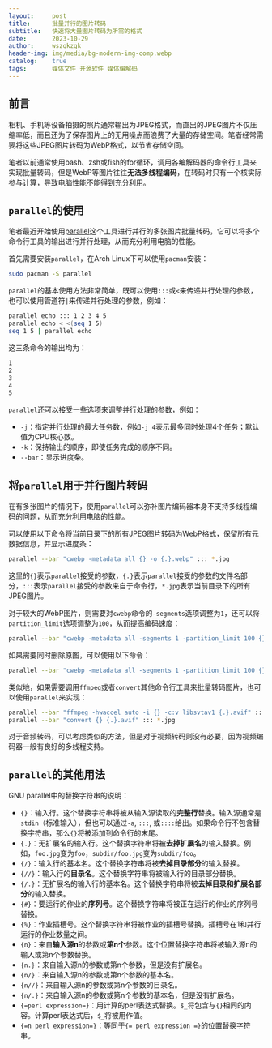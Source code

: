 ```yaml
---
layout:     post
title:      批量并行的图片转码
subtitle:   快速将大量图片转码为所需的格式
date:       2023-10-29
author:     wszqkzqk
header-img: img/media/bg-modern-img-comp.webp
catalog:    true
tags:       媒体文件 开源软件 媒体编解码
---
```


## 前言

相机、手机等设备拍摄的照片通常输出为JPEG格式，而直出的JPEG图片不仅压缩率低，而且还为了保存图片上的无用噪点而浪费了大量的存储空间。笔者经常需要将这些JPEG图片转码为WebP格式，以节省存储空间。

笔者以前通常使用bash、zsh或fish的for循环，调用各编解码器的命令行工具来实现批量转码，但是WebP等图片往往**无法多线程编码**，在转码时只有一个核实际参与计算，导致电脑性能不能得到充分利用。

## `parallel`的使用

笔者最近开始使用[parallel](https://www.gnu.org/software/parallel/)这个工具进行并行的多张图片批量转码，它可以将多个命令行工具的输出进行并行处理，从而充分利用电脑的性能。

首先需要安装`parallel`，在Arch Linux下可以使用`pacman`安装：

```bash
sudo pacman -S parallel
```

`parallel`的基本使用方法非常简单，既可以使用`:::`或`<`来传递并行处理的参数，也可以使用管道符`|`来传递并行处理的参数，例如：

```bash
parallel echo ::: 1 2 3 4 5
parallel echo < <(seq 1 5)
seq 1 5 | parallel echo
```

这三条命令的输出均为：

```bash
1
2
3
4
5
```

`parallel`还可以接受一些选项来调整并行处理的参数，例如：

* `-j`：指定并行处理的最大任务数，例如`-j 4`表示最多同时处理4个任务；默认值为CPU核心数。
* `-k`：保持输出的顺序，即使任务完成的顺序不同。
* `--bar`：显示进度条。

## 将`parallel`用于并行图片转码

在有多张图片的情况下，使用`parallel`可以弥补图片编码器本身不支持多线程编码的问题，从而充分利用电脑的性能。

可以使用以下命令将当前目录下的所有JPEG图片转码为WebP格式，保留所有元数据信息，并显示进度条：

```bash
parallel --bar "cwebp -metadata all {} -o {.}.webp" ::: *.jpg
```

这里的`{}`表示`parallel`接受的参数，`{.}`表示`parallel`接受的参数的文件名部分，`:::`表示`parallel`接受的参数来自于命令行，`*.jpg`表示当前目录下的所有JPEG图片。

对于较大的WebP图片，则需要对`cwebp`命令的`-segments`选项调整为`1`，还可以将`-partition_limit`选项调整为`100`，从而提高编码速度：

```bash
parallel --bar "cwebp -metadata all -segments 1 -partition_limit 100 {} -o {.}.webp" ::: *.jpg
```

如果需要同时删除原图，可以使用以下命令：

```bash
parallel --bar "cwebp -metadata all -segments 1 -partition_limit 100 {} -o {.}.webp && rm {}" ::: *.jpg
```

类似地，如果需要调用`ffmpeg`或者`convert`其他命令行工具来批量转码图片，也可以使用`parallel`来实现：

```bash
parallel --bar "ffmpeg -hwaccel auto -i {} -c:v libsvtav1 {.}.avif" ::: *.jpg
parallel --bar "convert {} {.}.avif" ::: *.jpg
```

对于音频转码，可以考虑类似的方法，但是对于视频转码则没有必要，因为视频编码器一般有良好的多线程支持。

## `parallel`的其他用法

GNU parallel中的替换字符串的说明：

- `{}`：输入行。这个替换字符串将被从输入源读取的**完整行**替换。输入源通常是`stdin`（标准输入），但也可以通过`-a`, `:::`, 或`::::`给出。如果命令行不包含替换字符串，那么`{}`将被添加到命令行的末尾。
- `{.}`：无扩展名的输入行。这个替换字符串将被**去掉扩展名**的输入替换。例如，`foo.jpg`变为`foo`，`subdir/foo.jpg`变为`subdir/foo`。
- `{/}`：输入行的基本名。这个替换字符串将被**去掉目录部分**的输入替换。
- `{//}`：输入行的**目录名**。这个替换字符串将被输入行的目录部分替换。
- `{/.}`：无扩展名的输入行的基本名。这个替换字符串将被**去掉目录和扩展名部分**的输入替换。
- `{#}`：要运行的作业的**序列号**。这个替换字符串将被正在运行的作业的序列号替换。
- `{%}`：作业插槽号。这个替换字符串将被作业的插槽号替换，插槽号在1和并行运行的作业数量之间。
- `{n}`：来自**输入源n**的参数或**第n个**参数。这个位置替换字符串将被输入源n的输入或第n个参数替换。
- `{n.}`：来自输入源n的参数或第n个参数，但是没有扩展名。
- `{n/}`：来自输入源n的参数或第n个参数的基本名。
- `{n//}`：来自输入源n的参数或第n个参数的目录名。
- `{n/.}`：来自输入源n的参数或第n个参数的基本名，但是没有扩展名。
- `{=perl expression=}`：用计算的perl表达式替换。`$_`将包含与`{}`相同的内容。计算perl表达式后，`$_`将被用作值。
- `{=n perl expression=}`：等同于`{= perl expression =}`的位置替换字符串。
